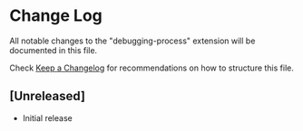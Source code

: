 # Change Log

All notable changes to the "debugging-process" extension will be documented in this file.

Check [Keep a Changelog](http://keepachangelog.com/) for recommendations on how to structure this file.

## [Unreleased]

- Initial release